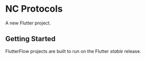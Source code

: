 # NC Protocols

A new Flutter project.

## Getting Started

FlutterFlow projects are built to run on the Flutter _stable_ release.
